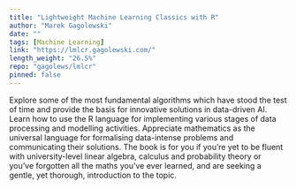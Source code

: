```yaml
---
title: "Lightweight Machine Learning Classics with R"
author: "Marek Gagolewski"
date: ""
tags: [Machine Learning]
link: "https://lmlcr.gagolewski.com/"
length_weight: "26.5%"
repo: "gagolews/lmlcr"
pinned: false
---
```


Explore some of the most fundamental algorithms which have stood the test of time and provide the basis for innovative solutions in data-driven AI. Learn how to use the R language for implementing various stages of data processing and modelling activities. Appreciate mathematics as the universal language for formalising data-intense problems and communicating their solutions. The book is for you if you’re yet to be fluent with university-level linear algebra, calculus and probability theory or you’ve forgotten all the maths you’ve ever learned, and are seeking a gentle, yet thorough, introduction to the topic.
